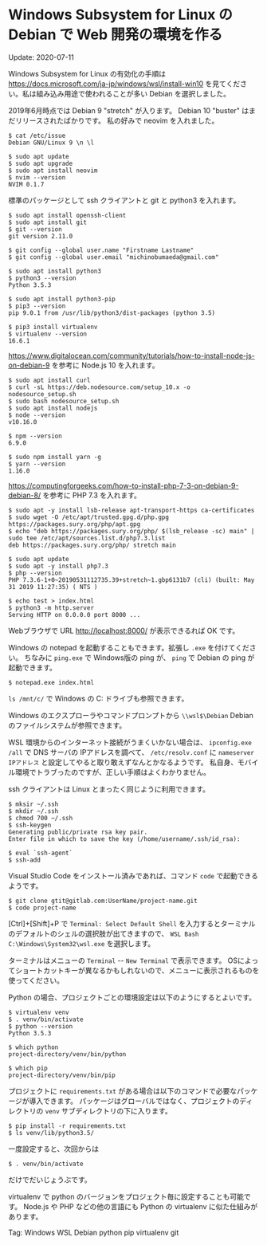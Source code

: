 # Windows Subsystem for Linux の Debian で Web 開発の環境を作る

Update: 2020-07-11


Windows Subsystem for Linux の有効化の手順は
<https://docs.microsoft.com/ja-jp/windows/wsl/install-win10>
を見てください。私は組み込み用途で使われることが多い Debian を選択しました。

2019年6月時点では Debian 9 "stretch" が入ります。 Debian 10 "buster" はまだリリースされたばかりです。
私の好みで neovim を入れました。

```
$ cat /etc/issue
Debian GNU/Linux 9 \n \l

$ sudo apt update
$ sudo apt upgrade
$ sudo apt install neovim
$ nvim --version
NVIM 0.1.7

```

標準のパッケージとして ssh クライアントと git と python3 を入れます。

```
$ sudo apt install openssh-client
$ sudo apt install git
$ git --version
git version 2.11.0

$ git config --global user.name "Firstname Lastname"
$ git config --global user.email "michinobumaeda@gmail.com"

$ sudo apt install python3
$ python3 --version
Python 3.5.3

$ sudo apt install python3-pip
$ pip3 --version
pip 9.0.1 from /usr/lib/python3/dist-packages (python 3.5)

$ pip3 install virtualenv
$ virtualenv --version
16.6.1

```

<https://www.digitalocean.com/community/tutorials/how-to-install-node-js-on-debian-9>
を参考に Node.js 10 を入れます。

```
$ sudo apt install curl
$ curl -sL https://deb.nodesource.com/setup_10.x -o nodesource_setup.sh
$ sudo bash nodesource_setup.sh
$ sudo apt install nodejs
$ node --version
v10.16.0

$ npm --version
6.9.0

$ sudo npm install yarn -g
$ yarn --version
1.16.0

```

<https://computingforgeeks.com/how-to-install-php-7-3-on-debian-9-debian-8/>
を参考に PHP 7.3 を入れます。

```
$ sudo apt -y install lsb-release apt-transport-https ca-certificates
$ sudo wget -O /etc/apt/trusted.gpg.d/php.gpg https://packages.sury.org/php/apt.gpg
$ echo "deb https://packages.sury.org/php/ $(lsb_release -sc) main" | sudo tee /etc/apt/sources.list.d/php7.3.list
deb https://packages.sury.org/php/ stretch main

$ sudo apt update
$ sudo apt -y install php7.3
$ php --version
PHP 7.3.6-1+0~20190531112735.39+stretch~1.gbp6131b7 (cli) (built: May 31 2019 11:27:35) ( NTS )

$ echo test > index.html
$ python3 -m http.server
Serving HTTP on 0.0.0.0 port 8000 ...

```

Webブラウザで URL <http://localhost:8000/> が表示できるれば OK です。

Windows の notepad を起動することもできます。拡張し ``.exe`` を付けてください。
ちなみに ``ping.exe`` で Windows版の ping が、
``ping`` で Debian の ping が起動できます。

```
$ notepad.exe index.html
```

``ls /mnt/c/`` で Windows の C: ドライブも参照できます。

Windows のエクスプローラやコマンドプロンプトから ``\\wsl$\Debian`` Debian のファイルシステムが参照できます。

WSL 環境からのインターネット接続がうまくいかない場合は、
``ipconfig.exe /all`` で DNS サーバの IPアドレスを調べて、
``/etc/resolv.conf`` に ``nameserver IPアドレス`` と設定してやると取り敢えずなんとかなるようです。
私自身、モバイル環境でトラブったのですが、正しい手順はよくわかりません。

ssh クライアントは Linux とまったく同じように利用できます。

```
$ mksir ~/.ssh
$ mkdir ~/.ssh
$ chmod 700 ~/.ssh
$ ssh-keygen
Generating public/private rsa key pair.
Enter file in which to save the key (/home/username/.ssh/id_rsa):

$ eval `ssh-agent`
$ ssh-add

```

Visual Studio Code をインストール済みであれば、コマンド ``code`` で起動できるようです。

```
$ git clone gtit@gitlab.com:UserName/project-name.git
$ code project-name
```

[Ctrl]+[Shift]+P で ``Terminal: Select Default Shell`` を入力するとターミナルのデフォルトのシェルの選択肢が出てきますので、
``WSL Bash C:\Windows\System32\wsl.exe`` を選択します。

ターミナルはメニューの ``Terminal`` -- ``New Terminal`` で表示できます。
OSによってショートカットキーが異なるかもしれないので、メニューに表示されるものを使ってください。

Python の場合、プロジェクトごとの環境設定は以下のようにするとよいです。

```
$ virtualenv venv
$ . venv/bin/activate
$ python --version
Python 3.5.3

$ which python
project-directory/venv/bin/python

$ which pip
project-directory/venv/bin/pip

```

プロジェクトに ``requirements.txt`` がある場合は以下のコマンドで必要なパッケージが導入できます。
パッケージはグローバルではなく、プロジェクトのディレクトリの ``venv`` サブディレクトリの下に入ります。

```
$ pip install -r requirements.txt
$ ls venv/lib/python3.5/
```

一度設定すると、次回からは

```
$ . venv/bin/activate
```

だけでだいじょうぶです。

virtualenv で python のバージョンをプロジェクト毎に設定することも可能です。
Node.js や PHP などの他の言語にも Python の virtualenv に似た仕組みがあります。

Tag: Windows WSL Debian python pip virtualenv git



